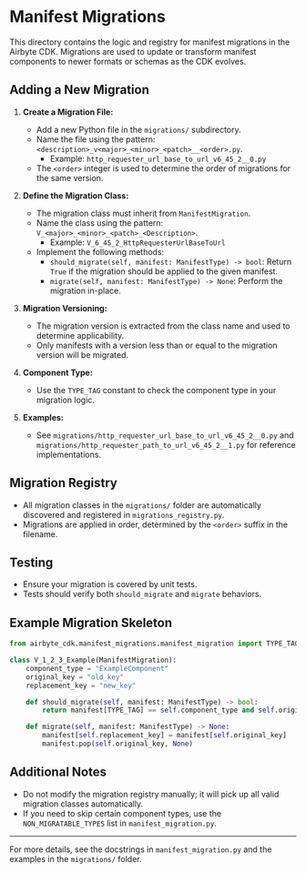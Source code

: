 # Manifest Migrations

This directory contains the logic and registry for manifest migrations in the Airbyte CDK. Migrations are used to update or transform manifest components to newer formats or schemas as the CDK evolves.

## Adding a New Migration

1. **Create a Migration File:**
   - Add a new Python file in the `migrations/` subdirectory.
   - Name the file using the pattern: `<description>_v<major>_<minor>_<patch>__<order>.py`.
     - Example: `http_requester_url_base_to_url_v6_45_2__0.py`
   - The `<order>` integer is used to determine the order of migrations for the same version.

2. **Define the Migration Class:**
   - The migration class must inherit from `ManifestMigration`.
   - Name the class using the pattern: `V_<major>_<minor>_<patch>_<Description>`.
     - Example: `V_6_45_2_HttpRequesterUrlBaseToUrl`
   - Implement the following methods:
     - `should_migrate(self, manifest: ManifestType) -> bool`: Return `True` if the migration should be applied to the given manifest.
     - `migrate(self, manifest: ManifestType) -> None`: Perform the migration in-place.

3. **Migration Versioning:**
   - The migration version is extracted from the class name and used to determine applicability.
   - Only manifests with a version less than or equal to the migration version will be migrated.

4. **Component Type:**
   - Use the `TYPE_TAG` constant to check the component type in your migration logic.

5. **Examples:**
   - See `migrations/http_requester_url_base_to_url_v6_45_2__0.py` and `migrations/http_requester_path_to_url_v6_45_2__1.py` for reference implementations.

## Migration Registry

- All migration classes in the `migrations/` folder are automatically discovered and registered in `migrations_registry.py`.
- Migrations are applied in order, determined by the `<order>` suffix in the filename.

## Testing

- Ensure your migration is covered by unit tests.
- Tests should verify both `should_migrate` and `migrate` behaviors.

## Example Migration Skeleton

```python
from airbyte_cdk.manifest_migrations.manifest_migration import TYPE_TAG, ManifestMigration, ManifestType

class V_1_2_3_Example(ManifestMigration):
    component_type = "ExampleComponent"
    original_key = "old_key"
    replacement_key = "new_key"

    def should_migrate(self, manifest: ManifestType) -> bool:
        return manifest[TYPE_TAG] == self.component_type and self.original_key in manifest

    def migrate(self, manifest: ManifestType) -> None:
        manifest[self.replacement_key] = manifest[self.original_key]
        manifest.pop(self.original_key, None)
```

## Additional Notes

- Do not modify the migration registry manually; it will pick up all valid migration classes automatically.
- If you need to skip certain component types, use the `NON_MIGRATABLE_TYPES` list in `manifest_migration.py`.

---

For more details, see the docstrings in `manifest_migration.py` and the examples in the `migrations/` folder.
